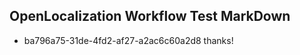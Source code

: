 ## OpenLocalization Workflow Test MarkDown
* ba796a75-31de-4fd2-af27-a2ac6c60a2d8 thanks!

<!--HONumber=Aug16_HO3-->


